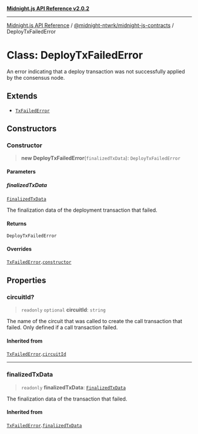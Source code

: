 [**Midnight.js API Reference v2.0.2**](../../../README.md)

***

[Midnight.js API Reference](../../../packages.md) / [@midnight-ntwrk/midnight-js-contracts](../README.md) / DeployTxFailedError

# Class: DeployTxFailedError

An error indicating that a deploy transaction was not successfully applied by the consensus node.

## Extends

- [`TxFailedError`](TxFailedError.md)

## Constructors

### Constructor

> **new DeployTxFailedError**(`finalizedTxData`): `DeployTxFailedError`

#### Parameters

##### finalizedTxData

[`FinalizedTxData`](../../midnight-js-types/interfaces/FinalizedTxData.md)

The finalization data of the deployment transaction that failed.

#### Returns

`DeployTxFailedError`

#### Overrides

[`TxFailedError`](TxFailedError.md).[`constructor`](TxFailedError.md#constructor)

## Properties

### circuitId?

> `readonly` `optional` **circuitId**: `string`

The name of the circuit that was called to create the call
                 transaction that failed. Only defined if a call transaction
                 failed.

#### Inherited from

[`TxFailedError`](TxFailedError.md).[`circuitId`](TxFailedError.md#circuitid)

***

### finalizedTxData

> `readonly` **finalizedTxData**: [`FinalizedTxData`](../../midnight-js-types/interfaces/FinalizedTxData.md)

The finalization data of the transaction that failed.

#### Inherited from

[`TxFailedError`](TxFailedError.md).[`finalizedTxData`](TxFailedError.md#finalizedtxdata)

